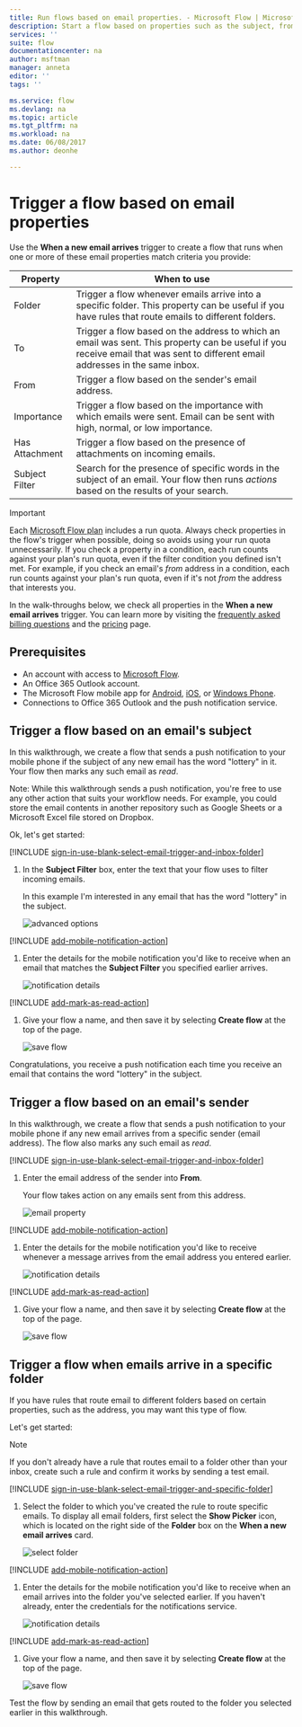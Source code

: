 ```yaml
---
title: Run flows based on email properties. - Microsoft Flow | Microsoft Docs
description: Start a flow based on properties such as the subject, from address, or the recipient of an email.
services: ''
suite: flow
documentationcenter: na
author: msftman
manager: anneta
editor: ''
tags: ''

ms.service: flow
ms.devlang: na
ms.topic: article
ms.tgt_pltfrm: na
ms.workload: na
ms.date: 06/08/2017
ms.author: deonhe

---
```

# Trigger a flow based on email properties
Use the **When a new email arrives** trigger to create a flow that runs when one or more of these email properties match criteria you provide:

| Property | When to use |
| --- | --- |
| Folder |Trigger a flow whenever emails arrive into a specific folder. This property can be useful if you have rules that route emails to different folders. |
| To |Trigger a flow based on the address to which an email was sent. This property can be useful if you receive email that was sent to different email addresses in the same inbox. |
| From |Trigger a flow based on the sender's email address. |
| Importance |Trigger a flow based on the importance with which emails were sent. Email can be sent with high, normal, or low importance. |
| Has Attachment |Trigger a flow based on the presence of attachments on incoming emails. |
| Subject Filter |Search for the presence of specific words in the subject of an email. Your flow then runs *actions* based on the results of your search. |

> [!IMPORTANT]
> Each [Microsoft Flow plan](https://flow.microsoft.com/pricing/) includes a run quota. Always check properties in the flow's trigger when possible, doing so avoids using your run quota unnecessarily. If you check a property in a condition, each run counts against your plan's run quota, even if the filter condition you defined isn't met. For example, if you check an email's *from* address in a condition, each run counts against your plan's run quota, even if it's not *from* the address that interests you.
> 
> 

In the walk-throughs below, we check all properties in the **When a new email arrives** trigger. You can learn more by visiting the [frequently asked billing questions](billing-questions.md#what-counts-as-a-run) and the [pricing](https://ms.flow.microsoft.com/pricing/) page.

## Prerequisites
* An account with access to [Microsoft Flow](https://flow.microsoft.com).
* An Office 365 Outlook account.
* The Microsoft Flow mobile app for [Android](https://aka.ms/flowmobiledocsandroid), [iOS](https://aka.ms/flowmobiledocsios), or [Windows Phone](https://aka.ms/flowmobilewindows).
* Connections to Office 365 Outlook and the push notification service.

## Trigger a flow based on an email's subject
In this walkthrough, we create a flow that sends a push notification to your mobile phone if the subject of any new email has the word "lottery" in it. Your flow then marks any such email as *read*.

Note: While this walkthrough sends a push notification, you're free to use any other action that suits your workflow needs. For example, you could store the email contents in another repository such as Google Sheets or a Microsoft Excel file stored on Dropbox.

Ok, let's get started:

[!INCLUDE [sign-in-use-blank-select-email-trigger-and-inbox-folder](includes/sign-in-use-blank-select-email-trigger-and-inbox-folder.md)]

1. In the **Subject Filter** box, enter the text that your flow uses to filter incoming emails.
   
     In this example I'm interested in any email that has the word "lottery" in the subject.
   
    ![advanced options](./media/email-triggers/email-triggers-subject-text.png)

[!INCLUDE [add-mobile-notification-action](includes/add-mobile-notification-action.md)]

1. Enter the details for the mobile notification you'd like to receive when an email that matches the **Subject Filter** you specified earlier arrives.
   
    ![notification details](./media/email-triggers/email-triggers-4.png)

[!INCLUDE [add-mark-as-read-action](includes/add-mark-as-read-action.md)]

1. Give your flow a name, and then save it by selecting **Create flow** at the top of the page.
   
    ![save flow](./media/email-triggers/email-triggers-subject-notification.png)

Congratulations, you receive a push notification each time you receive an email that contains the word "lottery" in the subject.

## Trigger a flow based on an email's sender
In this walkthrough, we create a flow that sends a push notification to your mobile phone if any new email arrives from a specific sender (email address). The flow also marks any such email as *read*.

[!INCLUDE [sign-in-use-blank-select-email-trigger-and-inbox-folder](includes/sign-in-use-blank-select-email-trigger-and-inbox-folder.md)]

1. Enter the email address of the sender into **From**.
   
     Your flow takes action on any emails sent from this address.
   
    ![email property](./media/email-triggers/email-triggers-from.png)

[!INCLUDE [add-mobile-notification-action](includes/add-mobile-notification-action.md)]

1. Enter the details for the mobile notification you'd like to receive whenever a message arrives from the email address you entered earlier.
   
    ![notification details](./media/email-triggers/email-triggers-sender-notification.png)

[!INCLUDE [add-mark-as-read-action](includes/add-mark-as-read-action.md)]

1. Give your flow a name, and then save it by selecting **Create flow** at the top of the page.
   
    ![save flow](./media/email-triggers/email-triggers-sender-5.png)

## Trigger a flow when emails arrive in a specific folder
If you have rules that route email to different folders based on certain properties, such as the address, you may want this type of flow.

Let's get started:

> [!NOTE]
> If you don't already have a rule that routes email to a folder other than your inbox, create such a rule and confirm it works by sending a test email.
> 
> 

[!INCLUDE [sign-in-use-blank-select-email-trigger-and-specific-folder](includes/sign-in-use-blank-select-email-trigger-and-specific-folder.md)]

1. Select the folder to which you've created the rule to route specific emails. To display all email folders, first select the **Show Picker** icon, which is located on the right side of the **Folder** box on the **When a new email arrives** card.
   
    ![select folder](./media/email-triggers/email-triggers-2.png)

[!INCLUDE [add-mobile-notification-action](includes/add-mobile-notification-action.md)]

1. Enter the details for the mobile notification you'd like to receive when an email arrives into the folder you've selected earlier. If you haven't already, enter the credentials for the notifications service.
   
    ![notification details](./media/email-triggers/email-triggers-folder-notification.png)

[!INCLUDE [add-mark-as-read-action](includes/add-mark-as-read-action.md)]

1. Give your flow a name, and then save it by selecting **Create flow** at the top of the page.
   
    ![save flow](./media/email-triggers/email-triggers-7.png)

Test the flow by sending an email that gets routed to the folder you selected earlier in this walkthrough.

